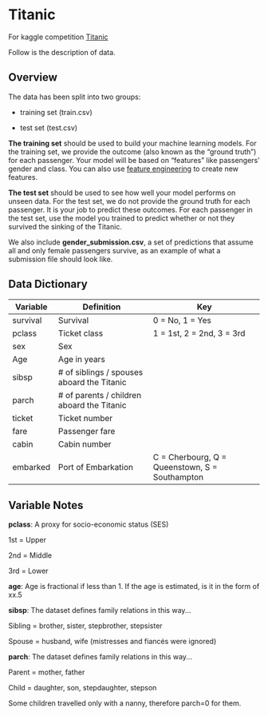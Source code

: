 # Titanic

For kaggle competition [Titanic](https://www.kaggle.com/c/titanic/overview)

Follow is the description of data.

## Overview

The data has been split into two groups:

* training set (train.csv)

* test set (test.csv)

**The training set** should be used to build your machine learning models. For the training set, we provide the outcome (also known as the “ground truth”) for each passenger. Your model will be based on “features” like passengers’ gender and class. You can also use [feature engineering](https://triangleinequality.wordpress.com/2013/09/08/basic-feature-engineering-with-the-titanic-data/) to create new features.

**The test set** should be used to see how well your model performs on unseen data. For the test set, we do not provide the ground truth for each passenger. It is your job to predict these outcomes. For each passenger in the test set, use the model you trained to predict whether or not they survived the sinking of the Titanic.

We also include **gender_submission.csv**, a set of predictions that assume all and only female passengers survive, as an example of what a submission file should look like.

## Data Dictionary

| Variable | Definition | Key             |
| -------- | ---------- | --------------- |
| survival | Survival   | 0 = No, 1 = Yes |
|pclass	| Ticket class|	1 = 1st, 2 = 2nd, 3 = 3rd|
|sex	| Sex|
|Age	| Age in years	|
|sibsp	|# of siblings / spouses aboard the Titanic	|
|parch	|# of parents / children aboard the Titanic	|
|ticket	|Ticket number	|
|fare	|Passenger fare|
|cabin	|Cabin number	|
|embarked	|Port of Embarkation	|C = Cherbourg, Q = Queenstown, S = Southampton|

## Variable Notes

**pclass**: A proxy for socio-economic status (SES)

1st = Upper

2nd = Middle

3rd = Lower



**age**: Age is fractional if less than 1. If the age is estimated, is it in the form of xx.5



**sibsp**: The dataset defines family relations in this way...

Sibling = brother, sister, stepbrother, stepsister

Spouse = husband, wife (mistresses and fiancés were ignored)



**parch**: The dataset defines family relations in this way...

Parent = mother, father

Child = daughter, son, stepdaughter, stepson

Some children travelled only with a nanny, therefore parch=0 for them.